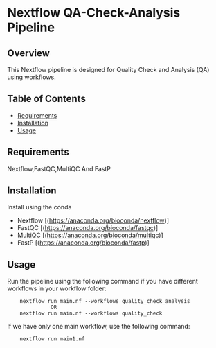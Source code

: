 # Nextflow QA-Check-Analysis Pipeline

## Overview
This Nextflow pipeline is designed for Quality Check and Analysis (QA) using workflows.
## Table of Contents
- [Requirements](#requirements)
- [Installation](#installation)
- [Usage](#usage)


## Requirements
Nextflow,FastQC,MultiQC And FastP

## Installation
Install using the conda
- Nextflow [(https://anaconda.org/bioconda/nextflow)]
- FastQC [(https://anaconda.org/bioconda/fastqc)]
- MultiQC [(https://anaconda.org/bioconda/multiqc)]
- FastP [(https://anaconda.org/bioconda/fastp)]

## Usage
Run the pipeline using the following command if you have different workflows in your workflow folder:

        nextflow run main.nf --workflows quality_check_analysis 
                  OR
        nextflow run main.nf --workflows quality_check
        
If we have only one main workflow, use the following command:
        
        nextflow run main1.nf
